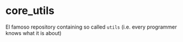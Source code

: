 # core_utils
El famoso repository containing so called `utils` (i.e. every programmer knows what it is about)
